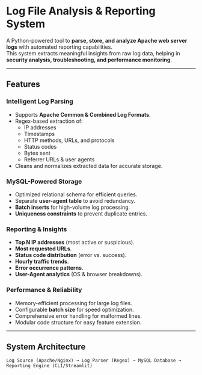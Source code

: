 #  Log File Analysis & Reporting System

A Python-powered tool to **parse, store, and analyze Apache web server logs** with automated reporting capabilities.  
This system extracts meaningful insights from raw log data, helping in **security analysis, troubleshooting, and performance monitoring**.

---

##  Features

### Intelligent Log Parsing
- Supports **Apache Common & Combined Log Formats**.
- Regex-based extraction of:
  - IP addresses
  - Timestamps
  - HTTP methods, URLs, and protocols
  - Status codes
  - Bytes sent
  - Referrer URLs & user agents
- Cleans and normalizes extracted data for accurate storage.

###  MySQL-Powered Storage
- Optimized relational schema for efficient queries.
- Separate **user-agent table** to avoid redundancy.
- **Batch inserts** for high-volume log processing.
- **Uniqueness constraints** to prevent duplicate entries.

###  Reporting & Insights
- **Top N IP addresses** (most active or suspicious).
- **Most requested URLs**.
- **Status code distribution** (error vs. success).
- **Hourly traffic trends**.
- **Error occurrence patterns**.
- **User-Agent analytics** (OS & browser breakdowns).

###  Performance & Reliability
- Memory-efficient processing for large log files.
- Configurable **batch size** for speed optimization.
- Comprehensive error handling for malformed lines.
- Modular code structure for easy feature extension.

---

##  System Architecture

```plaintext
Log Source (Apache/Nginx) → Log Parser (Regex) → MySQL Database → Reporting Engine (CLI/Streamlit)


